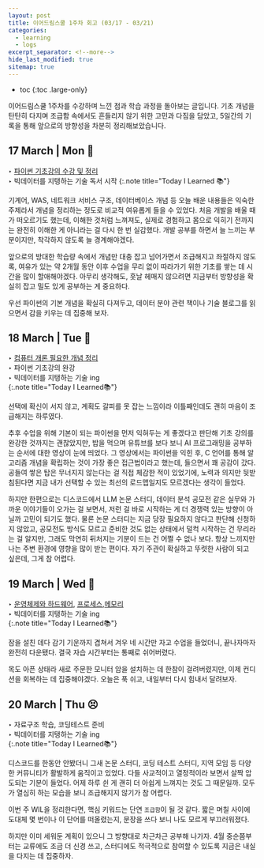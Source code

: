 ```yaml
---
layout: post
title: 이어드림스쿨 1주차 회고 (03/17 - 03/21)
categories: 
  - learning
  - logs 
excerpt_separator: <!--more-->
hide_last_modified: true
sitemap: true
---
```


* toc
{:toc .large-only}

이어드림스쿨 1주차를 수강하며 느낀 점과 학습 과정을 돌아보는 글입니다.
기초 개념을 탄탄히 다지며 조급함 속에서도 흔들리지 않기 위한 고민과 다짐을 담았고, 5일간의 기록을 통해 앞으로의 방향성을 차분히 정리해보았습니다.

<!--more-->

## 17 March | Mon 🙂

‣ [파이썬 기초강의 수강 및 정리](/development/python/2025-03-17-python-00개념정리/) <br>‣ 빅데이터를 지탱하는 기술 독서 시작
{:.note title="Today I Learned 📚"}

기계어, WAS, 네트워크 서비스 구조, 데이터베이스 개념 등 오늘 배운 내용들은 익숙한 주제라서 개념을 정리하는 정도로 비교적 여유롭게 들을 수 있었다. 처음 개발을 배울 때가 떠오르기도 했는데, 이해한 것처럼 느껴져도, 실제로 경험하고 몸으로 익히기 전까지는 완전히 이해한 게 아니라는 걸 다시 한 번 실감했다. 개발 공부를 하면서 늘 느끼는 부분이지만, 착각하지 않도록 늘 경계해야겠다.

앞으로의 방대한 학습량 속에서 개념만 대충 잡고 넘어가면서 조급해지고 좌절하지 않도록, 여유가 있는 약 2개월 동안 이후 수업을 무리 없이 따라가기 위한 기초를 쌓는 데 시간을 많이 할애해야겠다. 아무리 생각해도, 훗날 헤매지 않으려면 지금부터 방향성을 확실히 잡고 밀도 있게 공부하는 게 중요하다.

우선 파이썬의 기본 개념을 확실히 다져두고, 데이터 분야 관련 책이나 기술 블로그를 읽으면서 감을 키우는 데 집중해 보자.

## 18 March | Tue 🤔

‣ [컴퓨터 개론 필요한 개념 정리](cse/2025-03-18-cse-1컴퓨터언어/)<br>‣ 파이썬 기초강의 완강<br>‣ 빅데이터를 지탱하는 기술 ing<br>
{:.note title="Today I Learned📚"}

선택에 확신이 서지 않고, 계획도 갈피를 못 잡는 느낌이라 이틀째인데도 괜히 마음이 조급해지는 하루였다.

추후 수업을 위해 기본이 되는 파이썬을 먼저 익혀두는 게 좋겠다고 판단해 기초 강의를 완강한 것까지는 괜찮았지만, 밥을 먹으며 유튜브를 보다 보니 AI 프로그래밍을 공부하는 순서에 대한 영상이 눈에 띄었다. 그 영상에서는 파이썬을 익힌 후, C 언어를 통해 알고리즘 개념을 확립하는 것이 가장 좋은 접근법이라고 했는데, 들으면서 꽤 공감이 갔다. 공들여 쌓은 탑은 무너지지 않는다는 걸 직접 체감한 적이 있었기에, 노력과 의지만 뒷받침된다면 지금 내가 선택할 수 있는 최선의 로드맵일지도 모르겠다는 생각이 들었다.

하지만 한편으로는 디스코드에서 LLM 논문 스터디, 데이터 분석 공모전 같은 실무와 가까운 이야기들이 오가는 걸 보면서, 저런 걸 바로 시작하는 게 더 경쟁력 있는 방향이 아닐까 고민이 되기도 했다. 물론 논문 스터디는 지금 당장 필요하지 않다고 판단해 신청하지 않았고, 공모전도 방식도 모르고 준비한 것도 없는 상태에서 덜컥 시작하는 건 무리라는 걸 알지만, 그래도 막연히 뒤처지는 기분이 드는 건 어쩔 수 없나 보다. 항상 느끼지만 나는 주변 환경에 영향을 많이 받는 편이다. 자기 주관이 확실하고 뚜렷한 사람이 되고 싶은데, 그게 참 어렵다.

## 19 March | Wed 🤧

‣ [운영체제와 하드웨어](cse/2025-03-19-cse-2컴퓨터하드웨어와-운영체제/), [프로세스](/cse/2025-03-19-cse-3프로세스/),[메모리](cse/2025-03-19-cse-4메모리/)<br>‣ 빅데이터를 지탱하는 기술 ing<br>
{:.note title="Today I Learned📚"}

잠을 설친 데다 감기 기운까지 겹쳐서 겨우 네 시간만 자고 수업을 들었더니, 끝나자마자 완전히 다운됐다. 결국 자습 시간부터는 통째로 쉬어버렸다.

목도 아픈 상태라 새로 주문한 모니터 암을 설치하는 데 한참이 걸려버렸지만, 이제 컨디션을 회복하는 데 집중해야겠다. 오늘은 푹 쉬고, 내일부터 다시 힘내서 달려보자.

## 20 March | Thu 😣

‣ 자료구조 학습, 코딩테스트 준비<br>‣ 빅데이터를 지탱하는 기술 ing<br>
{:.note title="Today I Learned📚"}

디스코드를 한동안 안봤더니 그새 논문 스터디, 코딩 테스트 스터디, 지역 모임 등 다양한 커뮤니티가 활발하게 움직이고 있었다. 다들 사교적이고 열정적이라 보면서 살짝 압도되는 기분이 들었다. 어제 하루 쉰 게 괜히 더 아쉽게 느껴지는 것도 그 때문일까. 모두가 열심히 하는 모습을 보니 조급해지지 않기가 참 어렵다. 

이번 주 WIL을 정리한다면, 핵심 키워드는 단연 `조급함`이 될 것 같다. 짧은 며칠 사이에 도대체 몇 번이나 이 단어를 떠올렸는지, 문장을 쓰다 보니 나도 모르게 부끄러워졌다.

하지만 이미 세워둔 계획이 있으니 그 방향대로 차근차근 공부해 나가자. 4월 중순쯤부터는 교류에도 조금 더 신경 쓰고, 스터디에도 적극적으로 참여할 수 있도록 지금은 내실을 다지는 데 집중하자.

